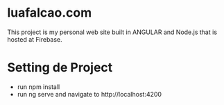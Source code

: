 # luafalcao.com

This project is my personal web site built in ANGULAR and Node.js that is hosted at Firebase.

# Setting de Project

- run npm install
- run ng serve and navigate to http://localhost:4200
